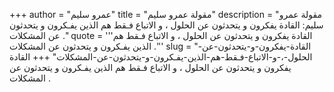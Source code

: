 +++
author = "عمرو سليم"
title = "مقولة عمرو سليم"
description = "مقولة عمرو سليم: القادة يفكرون و يتحدثون عن الحلول ، و الاتباع فـقط هم الذين يفـكرون و يتحدثون عن المشكلات ."
quote = '''القادة يفكرون و يتحدثون عن الحلول ، و الاتباع فـقط هم الذين يفـكرون و يتحدثون عن المشكلات .'''
slug = "القادة-يفكرون-و-يتحدثون-عن-الحلول-،-و-الاتباع-فـقط-هم-الذين-يفـكرون-و-يتحدثون-عن-المشكلات"
+++
القادة يفكرون و يتحدثون عن الحلول ، و الاتباع فـقط هم الذين يفـكرون و يتحدثون عن المشكلات .
